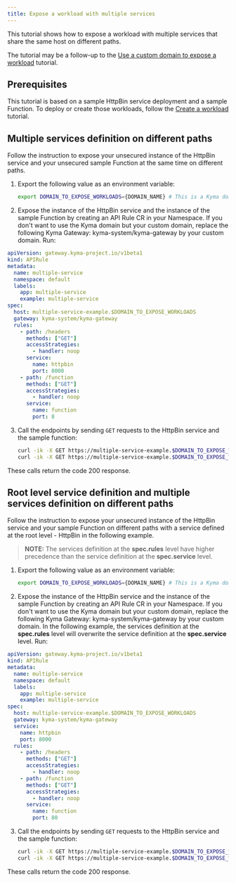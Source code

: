 ```yaml
---
title: Expose a workload with multiple services
---
```


This tutorial shows how to expose a workload with multiple services that share the same host on different paths.

The tutorial may be a follow-up to the [Use a custom domain to expose a workload](./apix-01-own-domain.md) tutorial.

## Prerequisites

This tutorial is based on a sample HttpBin service deployment and a sample Function. To deploy or create those workloads, follow the [Create a workload](./apix-02-create-workload.md) tutorial.


## Multiple services definition on different paths

Follow the instruction to expose your unsecured instance of the HttpBin service and your unsecured sample Function at the same time on different paths.

1. Export the following value as an environment variable:

   ```bash
   export DOMAIN_TO_EXPOSE_WORKLOADS={DOMAIN_NAME} # This is a Kyma domain or your custom subdomain e.g. api.mydomain.com.
   ```

2. Expose the instance of the HttpBin service and the instance of the sample Function by creating an API Rule CR in your Namespace. If you don't want to use the Kyma domain but your custom domain, replace the following Kyma Gateway: kyma-system/kyma-gateway by your custom domain. Run:

```yaml
apiVersion: gateway.kyma-project.io/v1beta1
kind: APIRule
metadata:
  name: multiple-service
  namespace: default
  labels:
    app: multiple-service
    example: multiple-service
spec:
  host: multiple-service-example.$DOMAIN_TO_EXPOSE_WORKLOADS
  gateway: kyma-system/kyma-gateway
  rules:
    - path: /headers
      methods: ["GET"]
      accessStrategies:
        - handler: noop
      service:
        name: httpbin
        port: 8000
    - path: /function
      methods: ["GET"]
      accessStrategies:
        - handler: noop
      service:
        name: function
        port: 8
```


3. Call the endpoints by sending `GET` requests to the HttpBin service and the sample function:

   ```bash
   curl -ik -X GET https://multiple-service-example.$DOMAIN_TO_EXPOSE_WORKLOADS/ip  # Send a GET request to the HttpBin
   curl -ik -X GET https://multiple-service-example.$DOMAIN_TO_EXPOSE_WORKLOADS/function  # Send a GET request to the Function

   ```
These calls return the code 200 response.



## Root level service definition and multiple services definition on different paths

Follow the instruction to expose your unsecured instance of the HttpBin service and your sample Function on different paths with a service defined at the root level - HttpBin in the following example. 
  >**NOTE:** The services definition at the **spec.rules** level have higher precedence than the service definition at the **spec.service** level.


1. Export the following value as an environment variable:

   ```bash
   export DOMAIN_TO_EXPOSE_WORKLOADS={DOMAIN_NAME} # This is a Kyma domain or your custom subdomain e.g. api.mydomain.com
   ```

2. Expose the instance of the HttpBin service and the instance of the sample Function by creating an API Rule CR in your Namespace. If you don't want to use the Kyma domain but your custom domain, replace the following Kyma Gateway: kyma-system/kyma-gateway by your custom domain. In the following example, the services definition at the **spec.rules** level will overwrite the service definition at the **spec.service** level. Run:

```yaml
apiVersion: gateway.kyma-project.io/v1beta1
kind: APIRule
metadata:
  name: multiple-service
  namespace: default
  labels:
    app: multiple-service
    example: multiple-service
spec:
  host: multiple-service-example.$DOMAIN_TO_EXPOSE_WORKLOADS
  gateway: kyma-system/kyma-gateway
  service:
    name: httpbin
    port: 8000
  rules:
    - path: /headers
      methods: ["GET"]
      accessStrategies:
        - handler: noop
    - path: /function
      methods: ["GET"]
      accessStrategies:
        - handler: noop
      service:
        name: function
        port: 80
```

3. Call the endpoints by sending `GET` requests to the HttpBin service and the sample function:

   ```bash
   curl -ik -X GET https://multiple-service-example.$DOMAIN_TO_EXPOSE_WORKLOADS/ip  # Send a GET request to the HttpBin
   curl -ik -X GET https://multiple-service-example.$DOMAIN_TO_EXPOSE_WORKLOADS/function  # Send a GET request to the Function

   ```
These calls return the code 200 response.